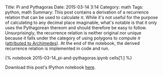 Title: Pi and Pythagoras
Date: 2015-03-14 3:14
Category: math
Tags: python, math
Summary: This post contains a derivation of a recurrence relation that can be used to calculate $\pi$.  While it's not useful for the purpose of calculating to any decimal place imaginable, what's notable is that it only uses the Pythagorean thereom and should therefore be easy to follow.  Unsurprisingly, the recurrence relation is neither original nor unique because it falls under the category of using polygons to compute $\pi$ ([attributed to Archimedes](https://en.wikipedia.org/wiki/Pi#Polygon_approximation_era)).  At the end of the notebook, the derived recurrence relation is implemented in code and run.  


{% notebook 2015-03-14_pi-and-pythagoras.ipynb cells[1:] %}

Download this post's IPython notebook [here](https://github.com/h-gens/h-gens.github.io-pelican/tree/master/content/notebooks/).  
